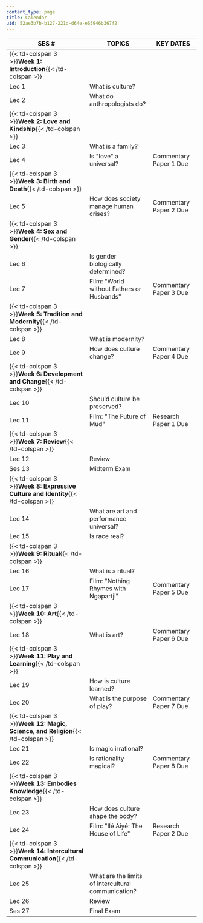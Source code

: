```yaml
---
content_type: page
title: Calendar
uid: 52ae3b7b-b127-221d-d64e-e65946b367f2
---
```


| SES # | TOPICS | KEY DATES |
| --- | --- | --- |
| {{< td-colspan 3 >}}**Week 1: Introduction**{{< /td-colspan >}} |||
| Lec 1 | What is culture? | &nbsp; |
| Lec 2 | What do anthropologists do? | &nbsp; |
| {{< td-colspan 3 >}}**Week 2: Love and Kindship**{{< /td-colspan >}} |||
| Lec 3 | What is a family? | &nbsp; |
| Lec 4 | Is "love" a universal? | Commentary Paper 1 Due |
| {{< td-colspan 3 >}}**Week 3: Birth and Death**{{< /td-colspan >}} |||
| Lec 5 | How does society manage human crises? | Commentary Paper 2 Due |
| {{< td-colspan 3 >}}**Week 4: Sex and Gender**{{< /td-colspan >}} |||
| Lec 6 | Is gender biologically determined? | &nbsp; |
| Lec 7 | Film: "World without Fathers or Husbands" | Commentary Paper 3 Due |
| {{< td-colspan 3 >}}**Week 5: Tradition and Modernity**{{< /td-colspan >}} |||
| Lec 8 | What is modernity? | &nbsp; |
| Lec 9 | How does culture change? | Commentary Paper 4 Due |
| {{< td-colspan 3 >}}**Week 6: Development and Change**{{< /td-colspan >}} |||
| Lec 10 | Should culture be preserved? | &nbsp; |
| Lec 11 | Film: "The Future of Mud" | Research Paper 1 Due |
| {{< td-colspan 3 >}}**Week 7: Review**{{< /td-colspan >}} |||
| Lec 12 | Review | &nbsp; |
| Ses 13 | Midterm Exam | &nbsp; |
| {{< td-colspan 3 >}}**Week 8: Expressive Culture and Identity**{{< /td-colspan >}} |||
| Lec 14 | What are art and performance universal? | &nbsp; |
| Lec 15 | Is race real? | &nbsp; |
| {{< td-colspan 3 >}}**Week 9: Ritual**{{< /td-colspan >}} |||
| Lec 16 | What is a ritual? | &nbsp; |
| Lec 17 | Film: "Nothing Rhymes with Ngapartji" | Commentary Paper 5 Due |
| {{< td-colspan 3 >}}**Week 10: Art**{{< /td-colspan >}} |||
| Lec 18 | What is art? | Commentary Paper 6 Due |
| {{< td-colspan 3 >}}**Week 11: Play and Learning**{{< /td-colspan >}} |||
| Lec 19 | How is culture learned? | &nbsp; |
| Lec 20 | What is the purpose of play? | Commentary Paper 7 Due |
| {{< td-colspan 3 >}}**Week 12: Magic, Science, and Religion**{{< /td-colspan >}} |||
| Lec 21 | Is magic irrational? | &nbsp; |
| Lec 22 | Is rationality magical? | Commentary Paper 8 Due |
| {{< td-colspan 3 >}}**Week 13: Embodies Knowledge**{{< /td-colspan >}} |||
| Lec 23 | How does culture shape the body? | &nbsp; |
| Lec 24 | Film: "Ilé Aiyé: The House of Life" | Research Paper 2 Due |
| {{< td-colspan 3 >}}**Week 14: Intercultural Communication**{{< /td-colspan >}} |||
| Lec 25 | What are the limits of intercultural communication? | &nbsp; |
| Lec 26 | Review | &nbsp; |
| Ses 27 | Final Exam |